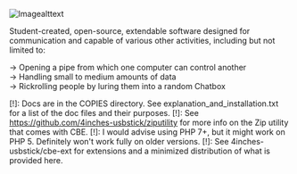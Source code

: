 ![Imagealttext](https://media.discordapp.net/attachments/758489886708727830/821551691454873660/1_4.png)

Student-created, open-source, extendable software designed for communication and capable of various other activities, including but not limited to:

-> Opening a pipe from which one computer can control another\
-> Handling small to medium amounts of data\
-> Rickrolling people by luring them into a random Chatbox

[!]: Docs are in the COPIES directory. See explanation_and_installation.txt for a list of the doc files and their purposes.
[!]: See https://github.com/4inches-usbstick/ziputility for more info on the Zip utility that comes with CBE.
[!]: I would advise using PHP 7+, but it might work on PHP 5. Definitely won't work fully on older versions.
[!]: See 4inches-usbstick/cbe-ext for extensions and a minimized distribution of what is provided here.